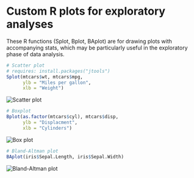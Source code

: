 # Custom R plots for exploratory analyses

These R functions (Splot, Bplot, BAplot) are for drawing plots with accompanying stats, which may be particularly useful in the exploratory phase of data analysis.


```R
# Scatter plot
# requires: install.packages("jtools")
Splot(mtcars$wt, mtcars$mpg,
      ylb = "Miles per gallon",
      xlb = "Weight")
```

![Scatter plot](Scatter_plot.png)

```R
# Boxplot
Bplot(as.factor(mtcars$cyl), mtcars$disp,
      ylb = "Displacment",
      xlb = "Cylinders")
```

![Box plot](Boxplot.png)

```R
# Bland-Altman plot
BAplot(iris$Sepal.Length, iris$Sepal.Width)
```

![Bland-Altman plot](BlandAltman.png)
